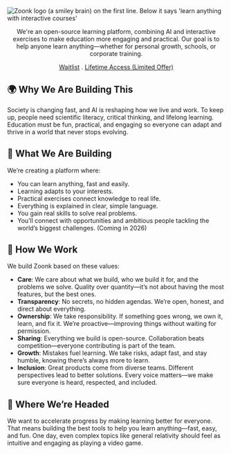 <picture>
  <source media="(prefers-color-scheme: dark)" srcset="https://github.com/user-attachments/assets/518a7213-5b8e-445f-b57c-7411a337fb58">
  <source media="(prefers-color-scheme: light)" srcset="https://github.com/user-attachments/assets/b43f9125-3efd-498d-8402-2fbc91ba8144">
  <img alt="Zoonk logo (a smiley brain) on the first line. Below it says 'learn anything with interactive courses'" src="https://github.com/user-attachments/assets/b43f9125-3efd-498d-8402-2fbc91ba8144">
</picture>

<p align="center">
  We're an open-source learning platform, combining AI and interactive exercises to make education more engaging and practical. Our goal is to help anyone learn anything—whether for personal growth, schools, or corporate training.
</p>

<p align="center">
  <a href="https://forms.gle/ZrYYBA2sjKfQR3Es8">Waitlist</a>
  .
  <a href="https://github.com/sponsors/ceolinwill?frequency=one-time">Lifetime Access (Limited Offer)</a>
</p>

## 🌍 Why We Are Building This

Society is changing fast, and AI is reshaping how we live and work. To keep up, people need scientific literacy, critical thinking, and lifelong learning. Education must be fun, practical, and engaging so everyone can adapt and thrive in a world that never stops evolving.

## 🧠 What We Are Building

We’re creating a platform where:

- You can learn anything, fast and easily.
- Learning adapts to your interests.
- Practical exercises connect knowledge to real life.
- Everything is explained in clear, simple language.
- You gain real skills to solve real problems.
- You’ll connect with opportunities and ambitious people tackling the world’s biggest challenges. (Coming in 2026)

## 🔧 How We Work

We build Zoonk based on these values:

- **Care**: We care about what we build, who we build it for, and the problems we solve. Quality over quantity—it’s not about having the most features, but the best ones.
- **Transparency**: No secrets, no hidden agendas. We’re open, honest, and direct about everything.
- **Ownership**: We take responsibility. If something goes wrong, we own it, learn, and fix it. We’re proactive—improving things without waiting for permission.
- **Sharing**: Everything we build is open-source. Collaboration beats competition—everyone contributing is part of the team.
- **Growth**: Mistakes fuel learning. We take risks, adapt fast, and stay humble, knowing there’s always more to learn.
- **Inclusion**: Great products come from diverse teams. Different perspectives lead to better solutions. Every voice matters—we make sure everyone is heard, respected, and included.

## 🚀 Where We’re Headed

We want to accelerate progress by making learning better for everyone. That means building the best tools to help you learn anything—fast, easy, and fun. One day, even complex topics like general relativity should feel as intuitive and engaging as playing a video game.
